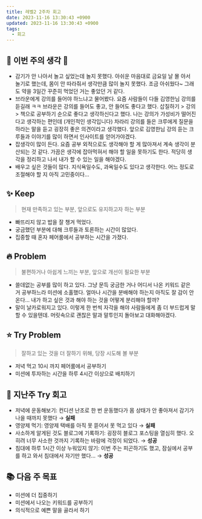 ```yaml
---
title: 레벨2 2주차 회고
date: 2023-11-16 13:30:43 +0900
updated: 2023-11-16 13:30:43 +0900
tags:
  - 회고
---
```


## 🌈 이번 주의 생각 💭

- 감기가 안 나아서 놀고 싶었는데 놀지 못했다. 아쉬운 마음대로 금요일 날 몰 아서 놀기로 했는데, 몸이 안 따라줘서 생각만큼 많이 놀지 못했다. 조금 아쉬웠다~ 그래도 약을 3일간 꾸준히 먹었던 거는 좋았던 거 같다.
- 브라운에게 강의를 들어야 하느냐고 물어봤다. 요즘 사람들이 다들 김영한님 강의를 듣길래 ㅋㅋ 브라운은 강의를 들어도 좋고, 안 들어도 좋다고 했다. 삽질하기 > 강의 > 책으로 공부하기 순으로 좋다고 생각하신다고 했다. 나는 강의가 가성비가 떨어진다고 생각하는 편인데 (개인적인 생각입니다) 차라리 강의를 들은 크루에게 질문을 하라는 말을 듣고 굉장히 좋은 의견이라고 생각했다. 앞으로 김영한님 강의 듣는 크루들과 이야기를 많이 하면서 인사이트를 얻어가야겠다.
- 잡생각이 많이 든다. 요즘 공부 외적으로도 생각해야 할 게 많아져서 계속 생각이 분산되는 것 같다. 가끔은 생각에 잡아먹혀서 해야 할 일을 못하기도 한다. 적당히 생각을 정리하고 나서 내가 할 수 있는 일을 해야겠다.
- 배우고 싶은 것들이 많다. 지식욕일수도, 과욕일수도 있다고 생각한다. 어느 정도로 조절해야 할 지 아직 고민중이다…

## ✨ Keep

> 현재 만족하고 있는 부분, 앞으로도 유지하고자 하는 부분

- 빠뜨리지 않고 밥을 잘 챙겨 먹었다.
- 궁금했던 부분에 대해 크루들과 토론하는 시간이 많았다.
- 집중할 때 혼자 페어룸에서 공부하는 시간을 가졌다.

## 🔥 Problem

> 불편하거나 아쉽게 느끼는 부분, 앞으로 개선이 필요한 부분

- 쓸데없는 공부를 많이 하고 있다. 그냥 문득 궁금한 거나 어디서 나온 키워드 같은 거 공부하느라 미션에 소홀했다. 얼마나 시간을 분배해야 하는지 아직도 잘 감이 안 온다… 내가 하고 싶은 것과 해야 하는 것을 어떻게 분리해야 할까?
- 말이 날카로워지고 있다. 이렇게 한 번씩 자각을 해야 사람들에게 좀 더 부드럽게 말할 수 있을텐데. 머릿속으로 괜찮은 말과 말투인지 돌아보고 대화해야겠다.

## ⭐️ Try Problem

> 잘하고 있는 것을 더 잘하기 위해, 당장 시도해 볼 부분

- 저녁 먹고 10시 까지 페어룸에서 공부하기
- 미션에 투자하는 시간을 하루 4시간 이상으로 배치하기

## 🧨 지난주 Try 회고

- 저녁에 운동해보기: 컨디션 난조로 한 번 운동했다가 몸 상태가 안 좋아져서 감기가 나을 때까지 못했다 → **실패**
- 영양제 먹기: 영양제 택배를 아직 못 뜯어서 못 먹고 있다 → **실패**
- 사소하게 알게된 것도 블로그에 기록하기: 굉장히 블로그 포스팅을 열심히 했다. 오히려 너무 사소한 것까지 기록하는 바람에 걱정이 되었다. → **성공**
- 침대에 하루 1시간 이상 누워있지 않기: 이번 주는 피곤하기도 했고, 잠실에서 공부를 하고 와서 침대에서 자기만 했다… → **성공**

## 📚 다음 주 목표

- 미션에 더 집중하기
- 미션에서 나오는 키워드를 공부하기
- 의식적으로 예쁜 말을 골라서 하기
